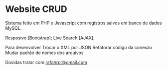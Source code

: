 # Website CRUD

Sistema feito em PHP e Javascript com registros salvos em banco de dados MySQL.

Resposivo [Bootstrap];
Live Search [AJAX];

Para desenvolver
Trocar o XML por JSON
Refatorar código da conexão
Mudar padrão de nomes dos arquivos


Dúvidas tratar com rafahrpl@gmail.com
